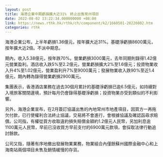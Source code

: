 ```yaml
---
layout: post
title: 海港企業中期虧損擴大近31%　終止出售常州項目
date: 2022-08-02 13:22:34.000000000 +08:00
link: https://news.rthk.hk/rthk/ch/component/k2/1660501-20220802.htm
categories: rthk
---
```


海港企業公布，上半年虧損1.36億元，按年擴大近31%。基礎淨虧損8600萬元，按年擴大近2倍。不派中期息。

期內，收入5.38億元，按年跌70%。營業虧損3000萬元，去年同期則錄得1.42億元營業盈利。酒店收入跌5%至2.2億元，營業虧損擴大2%至1.6億元；投資物業收入升4%至1.02億元，營業盈利升7%至9000萬元；發展物業收入跌90%至近1.4億元，期內轉為錄得營業虧損2900萬元。

集團表示，香港酒店業務在過去30個月累計的基礎淨虧損已逾6.5億元，如持續對入境旅客關閉邊境，預計每月仍會錄得基礎淨虧損；投資物業亦受到類似的不利影響。

另外，海港企業宣布，在2月簽訂協議出售的內地常州市地產項目，因買方一再拖欠付款，已行使權利合法終止協議，交易將不會進行，會根據協議及確認函尋求賠償。公司指，有權從買方收取違約損失賠償金額約1.2億元人民幣，另加利息逾1100萬元人民幣，早前已沒收買方早前支付的6900萬元款項，會採取法律行動追討餘款。

公司又指，隨著有序地撤出發展物業業務，物業組合內僅餘蘇州國際金融中心和上海南站兩個項目未售及銷情緩慢的存貨。
